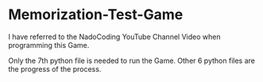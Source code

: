 # Memorization-Test-Game

I have referred to the NadoCoding YouTube Channel Video when programming this Game.

Only the 7th python file is needed to run the Game.
Other 6 python files are the progress of the process.
